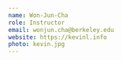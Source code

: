 ```yaml
---
name: Won-Jun-Cha
role: Instructor
email: wonjun.cha@berkeley.edu
website: https://kevinl.info
photo: kevin.jpg
---
```

